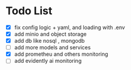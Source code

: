 # Todo List

- [X] fix config logic + yaml, and loading with .env
- [X] add minio and object storage
- [X] add db like nosql , mongodb
- [ ] add more models and services
- [X] add prometheu and others monitoring
- [ ] add evidently ai monitoring
